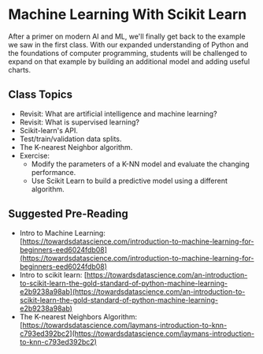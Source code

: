 # Machine Learning With Scikit Learn

After a primer on modern AI and ML, we'll finally get back to the example we saw in the first class. With our expanded understanding of Python and the foundations of computer programming, students will be challenged to expand on that example by building an additional model and adding useful charts.

## Class Topics

* Revisit: What are artificial intelligence and machine learning?
* Revisit: What is supervised learning?
* Scikit-learn's API.
* Test/train/validation data splits.
* The K-nearest Neighbor algorithm.
* Exercise:
    * Modify the parameters of a K-NN model and evaluate the changing performance.
    * Use Scikit Learn to build a predictive model using a different algorithm.

## Suggested Pre-Reading

* Intro to Machine Learning: [https://towardsdatascience.com/introduction-to-machine-learning-for-beginners-eed6024fdb08](https://towardsdatascience.com/introduction-to-machine-learning-for-beginners-eed6024fdb08)
* Intro to scikit learn: [https://towardsdatascience.com/an-introduction-to-scikit-learn-the-gold-standard-of-python-machine-learning-e2b9238a98ab](https://towardsdatascience.com/an-introduction-to-scikit-learn-the-gold-standard-of-python-machine-learning-e2b9238a98ab)
* The K-nearest Neighbors Algorithm: [https://towardsdatascience.com/laymans-introduction-to-knn-c793ed392bc2](https://towardsdatascience.com/laymans-introduction-to-knn-c793ed392bc2)